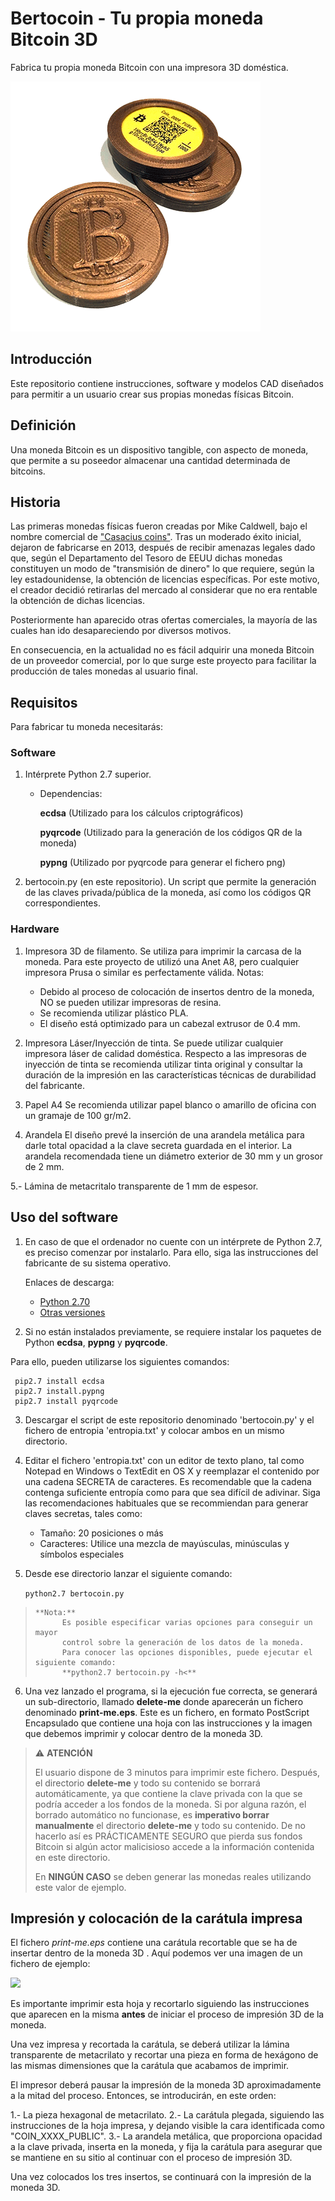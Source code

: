 # Bertocoin - Tu propia moneda Bitcoin 3D
Fabrica tu propia moneda Bitcoin con una impresora 3D doméstica.
<p align="left">
  <img src="./imagenes/albercoin_01.png">
</p>

## Introducción
Este repositorio contiene instrucciones, software y modelos CAD diseñados para permitir a un usuario crear sus propias monedas físicas Bitcoin.

## Definición
Una moneda Bitcoin es un dispositivo tangible, con aspecto de moneda, que permite a su poseedor almacenar una cantidad determinada de bitcoins.

## Historia
Las primeras monedas físicas fueron creadas por Mike Caldwell, bajo el nombre comercial de ["Casacius coins"](https://en.bitcoin.it/wiki/Casascius_physical_bitcoins). Tras un moderado éxito inicial, dejaron de fabricarse en 2013, después de recibir amenazas legales dado que, según el Departamento del Tesoro de EEUU dichas monedas constituyen un modo de "transmisión de dinero" lo que requiere, según la ley estadounidense, la obtención de licencias específicas. Por este motivo, el creador decidió retirarlas del mercado al considerar que no era rentable la obtención de dichas licencias.

Posteriormente han aparecido otras ofertas comerciales, la mayoría de las cuales han ido desapareciendo por diversos motivos.

En consecuencia, en la actualidad no es fácil adquirir una moneda Bitcoin de un proveedor comercial, por lo que surge este proyecto para facilitar la producción de tales monedas al usuario final.

## Requisitos
Para fabricar tu moneda necesitarás:

### Software
1. Intérprete Python 2.7 superior. 
   - Dependencias: 

     **ecdsa** (Utilizado para los cálculos criptográficos)

     **pyqrcode** (Utilizado para la generación de los códigos QR de la moneda)

     **pypng** (Utilizado por pyqrcode para generar el fichero png)


2. bertocoin.py (en este repositorio). Un script que permite la generación de las claves privada/pública de la moneda, así como los códigos QR correspondientes.


### Hardware
1. Impresora 3D de filamento. 
Se utiliza para imprimir la carcasa de la moneda. 
Para este proyecto de utilizó una Anet A8, pero cualquier impresora Prusa o similar es perfectamente válida.
Notas: 
   - Debido al proceso de colocación de insertos dentro de la moneda, NO se pueden utilizar impresoras de resina.
   - Se recomienda utilizar plástico PLA.
   - El diseño está optimizado para un cabezal extrusor de 0.4 mm.

2. Impresora Láser/Inyección de tinta.
Se puede utilizar cualquier impresora láser de calidad doméstica. Respecto a las impresoras de inyección de tinta se recomienda utilizar tinta original y consultar la duración de la impresión en las características técnicas de durabilidad del fabricante.
3. Papel A4
Se recomienda utilizar papel blanco o amarillo de oficina con un gramaje de 100 gr/m2.
4. Arandela
El diseño prevé la inserción de una arandela metálica para darle total opacidad a la clave secreta guardada en el interior.
La arandela recomendada tiene un diámetro exterior de 30 mm y un grosor de 2 mm.

5.- Lámina de metacritalo transparente de 1 mm de espesor.

## Uso del software

1. En caso de que el ordenador no cuente con un intérprete de Python 2.7, es preciso comenzar por instalarlo.
Para ello, siga las instrucciones del fabricante de su sistema operativo.

    Enlaces de descarga: 
    
    - [Python 2.70](https://www.python.org/downloads/release/python-270/)
    - [Otras versiones](https://www.python.org/downloads/)

2. Si no están instalados previamente, se requiere instalar los paquetes de Python **ecdsa**, **pypng** y **pyqrcode**. 

Para ello, pueden utilizarse los siguientes comandos:

     pip2.7 install ecdsa
     pip2.7 install.pypng
     pip2.7 install pyqrcode

3. Descargar el script de este repositorio denominado 'bertocoin.py' y el fichero de entropia 'entropia.txt' y colocar ambos en un mismo directorio.


5. Editar el fichero 'entropia.txt' con un editor de texto plano, tal como Notepad en Windows o TextEdit en OS X y reemplazar el contenido por una cadena SECRETA de caracteres.
Es recomendable que la cadena contenga suficiente entropía como para que sea difícil de adivinar.
Siga las recomendaciones habituales que se recommiendan para generar claves secretas, tales como:
   - Tamaño: 20 posiciones o más
   - Caracteres: Utilice una mezcla de mayúsculas, minúsculas y símbolos especiales
   
5. Desde ese directorio lanzar el siguiente comando:

   ```python2.7 bertocoin.py```


>     **Nota:** 
>           Es posible especificar varias opciones para conseguir un mayor 
>           control sobre la generación de los datos de la moneda. 
>           Para conocer las opciones disponibles, puede ejecutar el siguiente comando:
>           **python2.7 bertocoin.py -h<**
       
       
6. Una vez lanzado el programa, si la ejecución fue correcta, se generará un sub-directorio, llamado **delete-me** donde aparecerán un fichero denominado **print-me.eps**.
Este es un fichero, en formato PostScript Encapsulado que contiene una hoja con las instrucciones y la imagen que debemos imprimir y colocar dentro de la moneda 3D.


> :warning: **ATENCIÓN**
>
> El usuario dispone de 3 minutos para imprimir este fichero.
> Después, el directorio **delete-me** y todo su contenido se borrará automáticamente, ya que contiene
> la clave privada con la que se podría acceder a los fondos de la moneda.
> Si por alguna razón, el borrado automático no funcionase, es **imperativo borrar manualmente** el 
> directorio **delete-me** y todo su contenido.
> De no hacerlo así es PRÁCTICAMENTE SEGURO que pierda sus fondos Bitcoin si algún actor malicisioso
> accede a la información contenida en este directorio.
>
> En **NINGÚN CASO** se deben generar las monedas reales utilizando este valor de ejemplo.
   
## Impresión y colocación de la carátula impresa

El fichero _print-me.eps_ contiene una carátula recortable que se ha de insertar dentro de la moneda 3D .
Aquí podemos ver una imagen de un fichero de ejemplo:

<p align="left">
  <img src="./imagenes/bertocoin_print-me_ejemplo.png">
</p>

Es importante imprimir esta hoja y recortarlo siguiendo las instrucciones que aparecen en la misma **antes** de iniciar el proceso de impresión 3D de la moneda.

Una vez impresa y recortada la carátula, se deberá utilizar la lámina transparente de metacrilato y recortar una pieza en forma de hexágono de las mismas dimensiones que la carátula que acabamos de imprimir.

El impresor deberá pausar la impresión de la moneda 3D aproximadamente a la mitad del proceso.
Entonces, se introducirán, en este orden:

1.- La pieza hexagonal de metacrilato.
2.- La carátula plegada, siguiendo las instrucciones de la hoja impresa, y dejando visible la cara identificada como "COIN_XXXX_PUBLIC".
3.- La arandela metálica, que proporciona opacidad a la clave privada, inserta en la moneda, y fija la carátula para asegurar que se mantiene en su sitio al continuar con el proceso de impresión 3D.

Una vez colocados los tres insertos, se continuará con la impresión de la moneda 3D.




